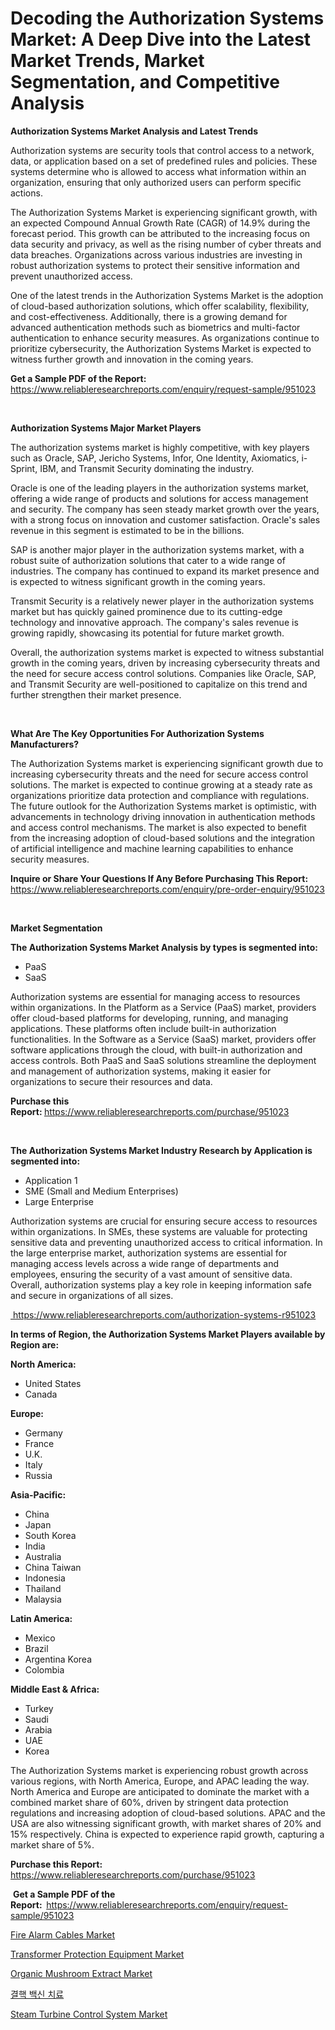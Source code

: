 <p><h1>Decoding the Authorization Systems Market: A Deep Dive into the Latest Market Trends, Market Segmentation, and Competitive Analysis</h1></p><p><strong>Authorization Systems Market Analysis and Latest Trends</strong></p>
<p><p>Authorization systems are security tools that control access to a network, data, or application based on a set of predefined rules and policies. These systems determine who is allowed to access what information within an organization, ensuring that only authorized users can perform specific actions.</p><p>The Authorization Systems Market is experiencing significant growth, with an expected Compound Annual Growth Rate (CAGR) of 14.9% during the forecast period. This growth can be attributed to the increasing focus on data security and privacy, as well as the rising number of cyber threats and data breaches. Organizations across various industries are investing in robust authorization systems to protect their sensitive information and prevent unauthorized access.</p><p>One of the latest trends in the Authorization Systems Market is the adoption of cloud-based authorization solutions, which offer scalability, flexibility, and cost-effectiveness. Additionally, there is a growing demand for advanced authentication methods such as biometrics and multi-factor authentication to enhance security measures. As organizations continue to prioritize cybersecurity, the Authorization Systems Market is expected to witness further growth and innovation in the coming years.</p></p>
<p><strong>Get a Sample PDF of the Report:&nbsp;</strong> <a href="https://www.reliableresearchreports.com/enquiry/request-sample/951023">https://www.reliableresearchreports.com/enquiry/request-sample/951023</a></p>
<p>&nbsp;</p>
<p><strong>Authorization Systems Major Market Players</strong></p>
<p><p>The authorization systems market is highly competitive, with key players such as Oracle, SAP, Jericho Systems, Infor, One Identity, Axiomatics, i-Sprint, IBM, and Transmit Security dominating the industry.</p><p>Oracle is one of the leading players in the authorization systems market, offering a wide range of products and solutions for access management and security. The company has seen steady market growth over the years, with a strong focus on innovation and customer satisfaction. Oracle's sales revenue in this segment is estimated to be in the billions.</p><p>SAP is another major player in the authorization systems market, with a robust suite of authorization solutions that cater to a wide range of industries. The company has continued to expand its market presence and is expected to witness significant growth in the coming years.</p><p>Transmit Security is a relatively newer player in the authorization systems market but has quickly gained prominence due to its cutting-edge technology and innovative approach. The company's sales revenue is growing rapidly, showcasing its potential for future market growth.</p><p>Overall, the authorization systems market is expected to witness substantial growth in the coming years, driven by increasing cybersecurity threats and the need for secure access control solutions. Companies like Oracle, SAP, and Transmit Security are well-positioned to capitalize on this trend and further strengthen their market presence.</p></p>
<p>&nbsp;</p>
<p><strong>What Are The Key Opportunities For Authorization Systems Manufacturers?</strong></p>
<p><p>The Authorization Systems market is experiencing significant growth due to increasing cybersecurity threats and the need for secure access control solutions. The market is expected to continue growing at a steady rate as organizations prioritize data protection and compliance with regulations. The future outlook for the Authorization Systems market is optimistic, with advancements in technology driving innovation in authentication methods and access control mechanisms. The market is also expected to benefit from the increasing adoption of cloud-based solutions and the integration of artificial intelligence and machine learning capabilities to enhance security measures.</p></p>
<p><strong>Inquire or Share Your Questions If Any Before Purchasing This Report:</strong> <a href="https://www.reliableresearchreports.com/enquiry/pre-order-enquiry/951023">https://www.reliableresearchreports.com/enquiry/pre-order-enquiry/951023</a></p>
<p>&nbsp;</p>
<p><strong>Market Segmentation</strong></p>
<p><strong>The Authorization Systems Market Analysis by types is segmented into:</strong></p>
<p><ul><li>PaaS</li><li>SaaS</li></ul></p>
<p><p>Authorization systems are essential for managing access to resources within organizations. In the Platform as a Service (PaaS) market, providers offer cloud-based platforms for developing, running, and managing applications. These platforms often include built-in authorization functionalities. In the Software as a Service (SaaS) market, providers offer software applications through the cloud, with built-in authorization and access controls. Both PaaS and SaaS solutions streamline the deployment and management of authorization systems, making it easier for organizations to secure their resources and data.</p></p>
<p><strong>Purchase this Report:&nbsp;</strong><a href="https://www.reliableresearchreports.com/purchase/951023">https://www.reliableresearchreports.com/purchase/951023</a></p>
<p>&nbsp;</p>
<p><strong>The Authorization Systems Market Industry Research by Application is segmented into:</strong></p>
<p><ul><li>Application 1</li><li>SME (Small and Medium Enterprises)</li><li>Large Enterprise</li></ul></p>
<p><p>Authorization systems are crucial for ensuring secure access to resources within organizations. In SMEs, these systems are valuable for protecting sensitive data and preventing unauthorized access to critical information. In the large enterprise market, authorization systems are essential for managing access levels across a wide range of departments and employees, ensuring the security of a vast amount of sensitive data. Overall, authorization systems play a key role in keeping information safe and secure in organizations of all sizes.</p></p>
<p><a href="https://www.reliableresearchreports.com/authorization-systems-r951023">&nbsp;https://www.reliableresearchreports.com/authorization-systems-r951023</a></p>
<p><strong>In terms of Region, the Authorization Systems Market Players available by Region are:</strong></p>
<p>
    <p> <strong> North America: </strong>
        <ul>
            <li>United States</li>
            <li>Canada</li>
        </ul>
        </p> 
    <p> <strong> Europe: </strong>
        <ul>
            <li>Germany</li>
            <li>France</li>
            <li>U.K.</li>
            <li>Italy</li>
            <li>Russia</li>
        </ul>
        </p> 
    <p> <strong> Asia-Pacific: </strong>
        <ul>
            <li>China</li>
            <li>Japan</li>
            <li>South Korea</li>
            <li>India</li>
            <li>Australia</li>
            <li>China Taiwan</li>
            <li>Indonesia</li>
            <li>Thailand</li>
            <li>Malaysia</li>
        </ul>
        </p> 
    <p> <strong> Latin America: </strong>
        <ul>
            <li>Mexico</li>
            <li>Brazil</li>
            <li>Argentina Korea</li>
            <li>Colombia</li>
        </ul>
        </p> 
    <p> <strong> Middle East & Africa: </strong>
        <ul>
            <li>Turkey</li>
            <li>Saudi</li>
            <li>Arabia</li>
            <li>UAE</li>
            <li>Korea</li>
        </ul>
    </p>
    </p>
<p><p>The Authorization Systems market is experiencing robust growth across various regions, with North America, Europe, and APAC leading the way. North America and Europe are anticipated to dominate the market with a combined market share of 60%, driven by stringent data protection regulations and increasing adoption of cloud-based solutions. APAC and the USA are also witnessing significant growth, with market shares of 20% and 15% respectively. China is expected to experience rapid growth, capturing a market share of 5%.</p></p>
<p><strong>Purchase this Report: </strong><a href="https://www.reliableresearchreports.com/purchase/951023">https://www.reliableresearchreports.com/purchase/951023</a></p>
<p>&nbsp;<strong>Get a Sample PDF of the Report:&nbsp;&nbsp;</strong><a href="https://www.reliableresearchreports.com/enquiry/request-sample/951023">https://www.reliableresearchreports.com/enquiry/request-sample/951023</a></p>
<p><strong></strong></p>
<p><p><a href="https://www.linkedin.com/pulse/fire-alarm-cables-market-size-share-trends-analysis-report-lnxme?trackingId=ciYmySQ3QkCkLF2iuS%2FQzQ%3D%3D">Fire Alarm Cables Market</a></p><p><a href="https://medium.com/@sloanlkins7856/transformer-protection-equipment-market-size-growth-trends-statistics-forecasts-2024-2031-66473683324a">Transformer Protection Equipment Market</a></p><p><a href="https://github.com/ajohirul8010/Market-Research-Report-List-1/blob/main/organic-mushroom-extract-market.md">Organic Mushroom Extract Market</a></p><p><a href="https://github.com/nigaleamar09/Market-Research-Report-List-2/blob/main/376905080667.md">결핵 백신 치료</a></p><p><a href="https://github.com/jahid123ahm/Market-Research-Report-List-1/blob/main/steam-turbine-control-system-market.md">Steam Turbine Control System Market</a></p></p>